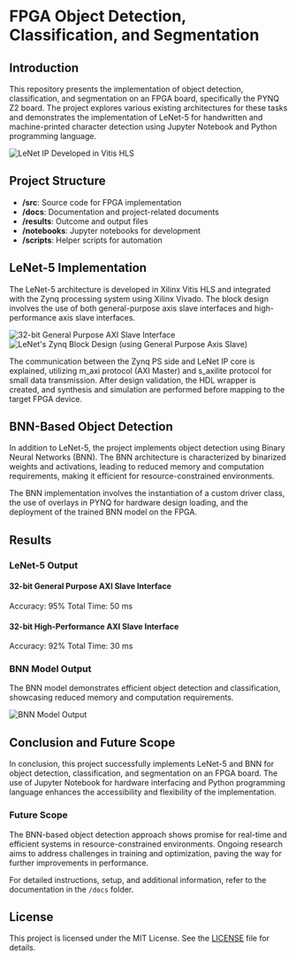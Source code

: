 # FPGA Object Detection, Classification, and Segmentation

## Introduction
This repository presents the implementation of object detection, classification, and segmentation on an FPGA board, specifically the PYNQ Z2 board. The project explores various existing architectures for these tasks and demonstrates the implementation of LeNet-5 for handwritten and machine-printed character detection using Jupyter Notebook and Python programming language.

![LeNet IP Developed in Vitis HLS](/docs/images/lenet_ip.png)

## Project Structure
- **/src**: Source code for FPGA implementation
- **/docs**: Documentation and project-related documents
- **/results**: Outcome and output files
- **/notebooks**: Jupyter notebooks for development
- **/scripts**: Helper scripts for automation

## LeNet-5 Implementation
The LeNet-5 architecture is developed in Xilinx Vitis HLS and integrated with the Zynq processing system using Xilinx Vivado. The block design involves the use of both general-purpose axis slave interfaces and high-performance axis slave interfaces.

![32-bit General Purpose AXI Slave Interface](/docs/images/general_purpose_axi.png)
![LeNet's Zynq Block Design (using General Purpose Axis Slave)](/docs/images/lenet_zynq_block_design.png)

The communication between the Zynq PS side and LeNet IP core is explained, utilizing m_axi protocol (AXI Master) and s_axilite protocol for small data transmission. After design validation, the HDL wrapper is created, and synthesis and simulation are performed before mapping to the target FPGA device.

## BNN-Based Object Detection
In addition to LeNet-5, the project implements object detection using Binary Neural Networks (BNN). The BNN architecture is characterized by binarized weights and activations, leading to reduced memory and computation requirements, making it efficient for resource-constrained environments.

The BNN implementation involves the instantiation of a custom driver class, the use of overlays in PYNQ for hardware design loading, and the deployment of the trained BNN model on the FPGA.

## Results
### LeNet-5 Output
#### 32-bit General Purpose AXI Slave Interface
Accuracy: 95%
Total Time: 50 ms

#### 32-bit High-Performance AXI Slave Interface
Accuracy: 92%
Total Time: 30 ms

### BNN Model Output
The BNN model demonstrates efficient object detection and classification, showcasing reduced memory and computation requirements.

![BNN Model Output](/docs/images/bnn_output.png)

## Conclusion and Future Scope
In conclusion, this project successfully implements LeNet-5 and BNN for object detection, classification, and segmentation on an FPGA board. The use of Jupyter Notebook for hardware interfacing and Python programming language enhances the accessibility and flexibility of the implementation.

### Future Scope
The BNN-based object detection approach shows promise for real-time and efficient systems in resource-constrained environments. Ongoing research aims to address challenges in training and optimization, paving the way for further improvements in performance.

For detailed instructions, setup, and additional information, refer to the documentation in the `/docs` folder.

## License
This project is licensed under the MIT License. See the [LICENSE](LICENSE) file for details.



